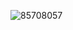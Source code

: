 ![85708057](https://github.com/Pawan-1008/devops/assets/109577088/b7b1dd8c-287d-450c-ae86-1ed2911de890)
